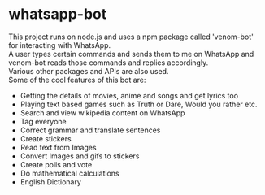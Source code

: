 # whatsapp-bot

This project runs on node.js and uses a npm package called 'venom-bot' for interacting with WhatsApp.  
A user types certain commands and sends them to me on WhatsApp and venom-bot reads those commands and replies accordingly.  
Various other packages and APIs are also used.  
Some of the cool features of this bot are:

- Getting the details of movies, anime and songs and get lyrics too
- Playing text based games such as Truth or Dare, Would you rather etc.
- Search and view wikipedia content on WhatsApp
- Tag everyone
- Correct grammar and translate sentences
- Create stickers
- Read text from Images
- Convert Images and gifs to stickers
- Create polls and vote
- Do mathematical calculations
- English Dictionary
